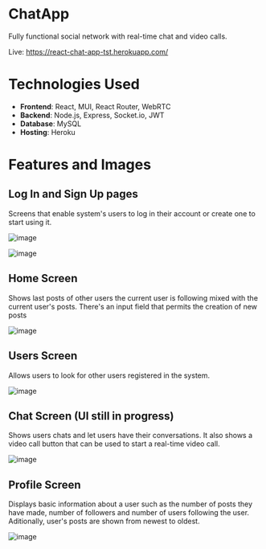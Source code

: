 # ChatApp

Fully functional social network with real-time chat and video calls.

Live: https://react-chat-app-tst.herokuapp.com/

# Technologies Used

* **Frontend**: React, MUI, React Router, WebRTC
* **Backend**: Node.js, Express, Socket.io, JWT
* **Database**: MySQL
* **Hosting**: Heroku

# Features and Images

## Log In and Sign Up pages

Screens that enable system's users to log in their account or create one to start using it.

![image](https://user-images.githubusercontent.com/17099638/232994773-f3159d9b-c19c-4781-a2cb-7dcc06df41cc.png)

![image](https://user-images.githubusercontent.com/17099638/232994811-4b3eeb56-52f4-4098-b50f-c703d253d0d8.png)


## Home Screen

Shows last posts of other users the current user is following mixed with the current user's posts. There's an input field that permits the creation of new posts

![image](https://user-images.githubusercontent.com/17099638/232993671-c56deaae-5a3c-4aea-b9b6-84ef0addd4af.png)

## Users Screen

Allows users to look for other users registered in the system.

![image](https://user-images.githubusercontent.com/17099638/232993178-10e18dd3-1899-4fb0-9a6f-4197a523b920.png)

## Chat Screen (UI still in progress)

Shows users chats and let users have their conversations. It also shows a video call button that can be used to start a real-time video call.

![image](https://user-images.githubusercontent.com/17099638/232993393-925b49f9-3f17-4eee-8933-29583987b275.png)

## Profile Screen

Displays basic information about a user such as the number of posts they have made, number of followers and number of users following the user. Aditionally, user's posts are shown from newest to oldest.

![image](https://user-images.githubusercontent.com/17099638/232994103-1c95b3b7-96f3-4be7-a51c-ac2bd3be3e00.png)


